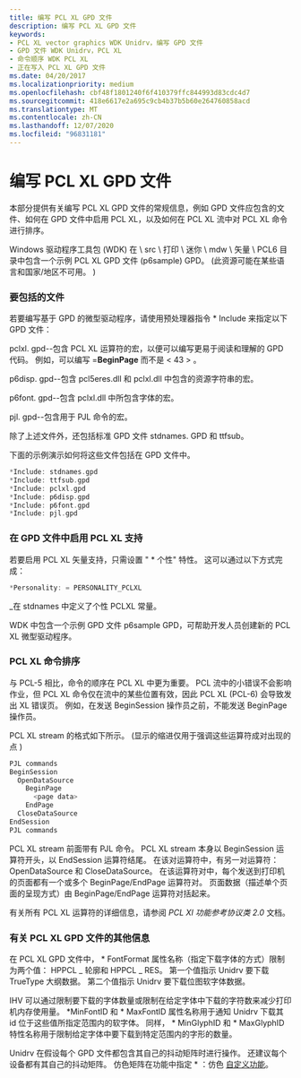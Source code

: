 ```yaml
---
title: 编写 PCL XL GPD 文件
description: 编写 PCL XL GPD 文件
keywords:
- PCL XL vector graphics WDK Unidrv，编写 GPD 文件
- GPD 文件 WDK Unidrv，PCL XL
- 命令顺序 WDK PCL XL
- 正在写入 PCL XL GPD 文件
ms.date: 04/20/2017
ms.localizationpriority: medium
ms.openlocfilehash: cbf48f1801240f6f410379ffc844993d83cdc4d7
ms.sourcegitcommit: 418e6617e2a695c9cb4b37b5b60e264760858acd
ms.translationtype: MT
ms.contentlocale: zh-CN
ms.lasthandoff: 12/07/2020
ms.locfileid: "96831181"
---
```

# <a name="writing-a-pcl-xl-gpd-file"></a>编写 PCL XL GPD 文件





本部分提供有关编写 PCL XL GPD 文件的常规信息，例如 GPD 文件应包含的文件、如何在 GPD 文件中启用 PCL XL，以及如何在 PCL XL 流中对 PCL XL 命令进行排序。

Windows 驱动程序工具包 (WDK) 在 \\ src \\ 打印 \\ 迷你 \\ mdw \\ 矢量 \\ PCL6 目录中包含一个示例 PCL XL GPD 文件 (p6sample) GPD。  (此资源可能在某些语言和国家/地区不可用。 ) 

### <a name="files-to-include"></a>要包括的文件

若要编写基于 GPD 的微型驱动程序，请使用预处理器指令 \* Include 来指定以下 GPD 文件：

pclxl. gpd--包含 PCL XL 运算符的宏，以便可以编写更易于阅读和理解的 GPD 代码。 例如，可以编写 =**BeginPage** 而不是 &lt; 43 &gt; 。

p6disp. gpd--包含 pcl5eres.dll 和 pclxl.dll 中包含的资源字符串的宏。

p6font. gpd--包含 pclxl.dll 中所包含字体的宏。

pjl. gpd--包含用于 PJL 命令的宏。

除了上述文件外，还包括标准 GPD 文件 stdnames. GPD 和 ttfsub。

下面的示例演示如何将这些文件包括在 GPD 文件中。

```cpp
*Include: stdnames.gpd
*Include: ttfsub.gpd
*Include: pclxl.gpd
*Include: p6disp.gpd
*Include: p6font.gpd
*Include: pjl.gpd
```

### <a name="enabling-pcl-xl-support-in-the-gpd-file"></a>在 GPD 文件中启用 PCL XL 支持

若要启用 PCL XL 矢量支持，只需设置 " \* 个性" 特性。 这可以通过以下方式完成：

```cpp
*Personality: = PERSONALITY_PCLXL
```

\_在 stdnames 中定义了个性 PCLXL 常量。

WDK 中包含一个示例 GPD 文件 p6sample GPD，可帮助开发人员创建新的 PCL XL 微型驱动程序。

### <a name="pcl-xl-command-ordering"></a>PCL XL 命令排序

与 PCL-5 相比，命令的顺序在 PCL XL 中更为重要。 PCL 流中的小错误不会影响作业，但 PCL XL 命令仅在流中的某些位置有效，因此 PCL XL (PCL-6) 会导致发出 XL 错误页。 例如，在发送 BeginSession 操作员之前，不能发送 BeginPage 操作员。

PCL XL stream 的格式如下所示。  (显示的缩进仅用于强调这些运算符成对出现的点 ) 

```cpp
PJL commands
BeginSession
  OpenDataSource
    BeginPage
      <page data>
    EndPage
  CloseDataSource
EndSession
PJL commands
```

PCL XL stream 前面带有 PJL 命令。 PCL XL stream 本身以 BeginSession 运算符开头，以 EndSession 运算符结尾。 在该对运算符中，有另一对运算符： OpenDataSource 和 CloseDataSource。 在该运算符对中，每个发送到打印机的页面都有一个或多个 BeginPage/EndPage 运算符对。 页面数据（描述单个页面的呈现方式）由 BeginPage/EndPage 运算符对括起来。

有关所有 PCL XL 运算符的详细信息，请参阅 *PCL Xl 功能参考协议类 2.0* 文档。

### <a name="additional-information-about-pcl-xl-gpd-files"></a>有关 PCL XL GPD 文件的其他信息

在 PCL XL GPD 文件中， \* FontFormat 属性名称（指定下载字体的方式）限制为两个值： HPPCL \_ 轮廓和 HPPCL \_ RES。 第一个值指示 Unidrv 要下载 TrueType 大纲数据。 第二个值指示 Unidrv 要下载位图软字体数据。

IHV 可以通过限制要下载的字体数量或限制在给定字体中下载的字符数来减少打印机内存使用量。 \*MinFontID 和 \* MaxFontID 属性名称用于通知 Unidrv 下载其 id 位于这些值所指定范围内的软字体。 同样， \* MinGlyphID 和 \* MaxGlyphID 特性名称用于限制给定字体中要下载到特定范围内的字形的数量。

Unidrv 在假设每个 GPD 文件都包含其自己的抖动矩阵时进行操作。 还建议每个设备都有其自己的抖动矩阵。 仿色矩阵在功能中指定 \* ：仿色 [自定义功能](customized-features.md)。

 

 




